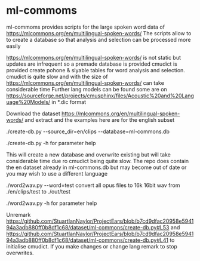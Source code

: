 # ml-commoms
ml-commoms provides scripts for the large spoken word data of https://mlcommons.org/en/multilingual-spoken-words/
The scripts allow to to create a database so that analysis and selection can be processed more easily

https://mlcommons.org/en/multilingual-spoken-words/ is not static but updates are infrequent so a premade database is provided
cmudict is provided create pohone & slyable tables for word analysis and selection.
cmudict is quite slow and with the size of https://mlcommons.org/en/multilingual-spoken-words/ can take considerable time
Further lang models can be found some are on https://sourceforge.net/projects/cmusphinx/files/Acoustic%20and%20Language%20Models/ in *.dic format

Download the dataset https://mlcommons.org/en/multilingual-spoken-words/ and extract and the examples here are for the english subset

./create-db.py --source_dir=en/clips --database=ml-commons.db

./create-db.py -h for parameter help

This will create a new database and overwrite existing but will take considerable time due ro cmudict being quite slow.
The repo does contain the en dataset already in ml-commons.db but may become out of date or you may wish to use a different language


./word2wav.py --word=test convert all opus files to 16k 16bit wav from ./en/clips/test to ./out/test

./word2wav.py -h for parameter help

Unremark https://github.com/StuartIanNaylor/ProjectEars/blob/b7cd9dfac20958e594194a3adb880ff0b8df1c68/dataset/ml-commons/create-db.py#L53
and https://github.com/StuartIanNaylor/ProjectEars/blob/b7cd9dfac20958e594194a3adb880ff0b8df1c68/dataset/ml-commons/create-db.py#L41 to initialise cmudict.
If you make changes or change lang remark to stop overwrites.


